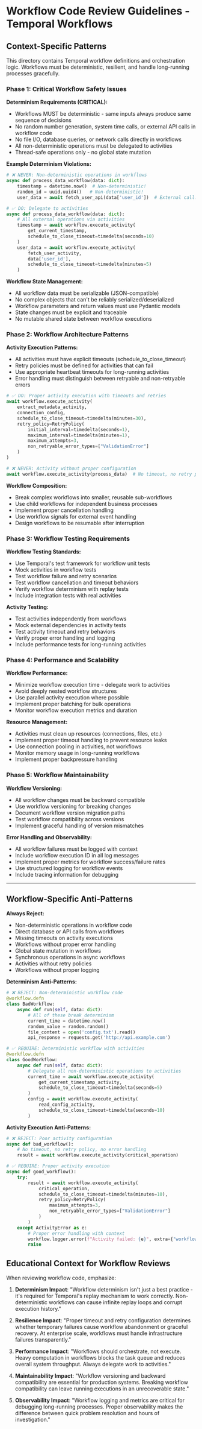 # Workflow Code Review Guidelines - Temporal Workflows

## Context-Specific Patterns

This directory contains Temporal workflow definitions and orchestration logic. Workflows must be deterministic, resilient, and handle long-running processes gracefully.

### Phase 1: Critical Workflow Safety Issues

**Determinism Requirements (CRITICAL):**

- Workflows MUST be deterministic - same inputs always produce same sequence of decisions
- No random number generation, system time calls, or external API calls in workflow code
- No file I/O, database queries, or network calls directly in workflows
- All non-deterministic operations must be delegated to activities
- Thread-safe operations only - no global state mutation

**Example Determinism Violations:**

```python
# ❌ NEVER: Non-deterministic operations in workflows
async def process_data_workflow(data: dict):
    timestamp = datetime.now()  # Non-deterministic!
    random_id = uuid.uuid4()   # Non-deterministic!
    user_data = await fetch_user_api(data['user_id'])  # External call!

# ✅ DO: Delegate to activities
async def process_data_workflow(data: dict):
    # All external operations via activities
    timestamp = await workflow.execute_activity(
        get_current_timestamp,
        schedule_to_close_timeout=timedelta(seconds=10)
    )
    user_data = await workflow.execute_activity(
        fetch_user_activity,
        data['user_id'],
        schedule_to_close_timeout=timedelta(minutes=5)
    )
```

**Workflow State Management:**

- All workflow data must be serializable (JSON-compatible)
- No complex objects that can't be reliably serialized/deserialized
- Workflow parameters and return values must use Pydantic models
- State changes must be explicit and traceable
- No mutable shared state between workflow executions

### Phase 2: Workflow Architecture Patterns

**Activity Execution Patterns:**

- All activities must have explicit timeouts (schedule_to_close_timeout)
- Retry policies must be defined for activities that can fail
- Use appropriate heartbeat timeouts for long-running activities
- Error handling must distinguish between retryable and non-retryable errors

```python
# ✅ DO: Proper activity execution with timeouts and retries
await workflow.execute_activity(
    extract_metadata_activity,
    connection_config,
    schedule_to_close_timeout=timedelta(minutes=30),
    retry_policy=RetryPolicy(
        initial_interval=timedelta(seconds=1),
        maximum_interval=timedelta(minutes=1),
        maximum_attempts=3,
        non_retryable_error_types=["ValidationError"]
    )
)

# ❌ NEVER: Activity without proper configuration
await workflow.execute_activity(process_data)  # No timeout, no retry policy
```

**Workflow Composition:**

- Break complex workflows into smaller, reusable sub-workflows
- Use child workflows for independent business processes
- Implement proper cancellation handling
- Use workflow signals for external event handling
- Design workflows to be resumable after interruption

### Phase 3: Workflow Testing Requirements

**Workflow Testing Standards:**

- Use Temporal's test framework for workflow unit tests
- Mock activities in workflow tests
- Test workflow failure and retry scenarios
- Test workflow cancellation and timeout behaviors
- Verify workflow determinism with replay tests
- Include integration tests with real activities

**Activity Testing:**

- Test activities independently from workflows
- Mock external dependencies in activity tests
- Test activity timeout and retry behaviors
- Verify proper error handling and logging
- Include performance tests for long-running activities

### Phase 4: Performance and Scalability

**Workflow Performance:**

- Minimize workflow execution time - delegate work to activities
- Avoid deeply nested workflow structures
- Use parallel activity execution where possible
- Implement proper batching for bulk operations
- Monitor workflow execution metrics and duration

**Resource Management:**

- Activities must clean up resources (connections, files, etc.)
- Implement proper timeout handling to prevent resource leaks
- Use connection pooling in activities, not workflows
- Monitor memory usage in long-running workflows
- Implement proper backpressure handling

### Phase 5: Workflow Maintainability

**Workflow Versioning:**

- All workflow changes must be backward compatible
- Use workflow versioning for breaking changes
- Document workflow version migration paths
- Test workflow compatibility across versions
- Implement graceful handling of version mismatches

**Error Handling and Observability:**

- All workflow failures must be logged with context
- Include workflow execution ID in all log messages
- Implement proper metrics for workflow success/failure rates
- Use structured logging for workflow events
- Include tracing information for debugging

---

## Workflow-Specific Anti-Patterns

**Always Reject:**

- Non-deterministic operations in workflow code
- Direct database or API calls from workflows
- Missing timeouts on activity executions
- Workflows without proper error handling
- Global state mutation in workflows
- Synchronous operations in async workflows
- Activities without retry policies
- Workflows without proper logging

**Determinism Anti-Patterns:**

```python
# ❌ REJECT: Non-deterministic workflow code
@workflow.defn
class BadWorkflow:
    async def run(self, data: dict):
        # All of these break determinism
        current_time = datetime.now()
        random_value = random.random()
        file_content = open('config.txt').read()
        api_response = requests.get('http://api.example.com')

# ✅ REQUIRE: Deterministic workflow with activities
@workflow.defn
class GoodWorkflow:
    async def run(self, data: dict):
        # Delegate all non-deterministic operations to activities
        current_time = await workflow.execute_activity(
            get_current_timestamp_activity,
            schedule_to_close_timeout=timedelta(seconds=5)
        )
        config = await workflow.execute_activity(
            read_config_activity,
            schedule_to_close_timeout=timedelta(seconds=10)
        )
```

**Activity Execution Anti-Patterns:**

```python
# ❌ REJECT: Poor activity configuration
async def bad_workflow():
    # No timeout, no retry policy, no error handling
    result = await workflow.execute_activity(critical_operation)

# ✅ REQUIRE: Proper activity execution
async def good_workflow():
    try:
        result = await workflow.execute_activity(
            critical_operation,
            schedule_to_close_timeout=timedelta(minutes=10),
            retry_policy=RetryPolicy(
                maximum_attempts=3,
                non_retryable_error_types=["ValidationError"]
            )
        )
    except ActivityError as e:
        # Proper error handling with context
        workflow.logger.error(f"Activity failed: {e}", extra={"workflow_id": workflow.info().workflow_id})
        raise
```

## Educational Context for Workflow Reviews

When reviewing workflow code, emphasize:

1. **Determinism Impact**: "Workflow determinism isn't just a best practice - it's required for Temporal's replay mechanism to work correctly. Non-deterministic workflows can cause infinite replay loops and corrupt execution history."

2. **Resilience Impact**: "Proper timeout and retry configuration determines whether temporary failures cause workflow abandonment or graceful recovery. At enterprise scale, workflows must handle infrastructure failures transparently."

3. **Performance Impact**: "Workflows should orchestrate, not execute. Heavy computation in workflows blocks the task queue and reduces overall system throughput. Always delegate work to activities."

4. **Maintainability Impact**: "Workflow versioning and backward compatibility are essential for production systems. Breaking workflow compatibility can leave running executions in an unrecoverable state."

5. **Observability Impact**: "Workflow logging and metrics are critical for debugging long-running processes. Proper observability makes the difference between quick problem resolution and hours of investigation."
